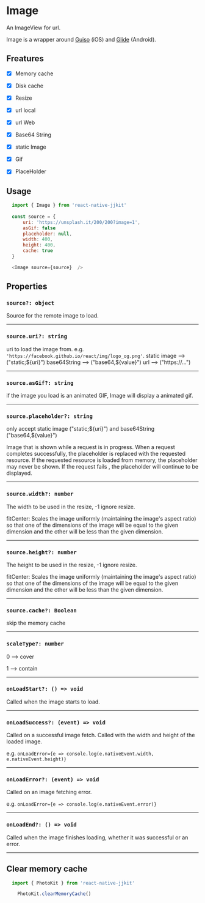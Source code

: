 # Image

An ImageView for url.

Image is a wrapper around [Guiso](https://github.com/Only-IceSoul/ios-Guiso) (iOS) and [Glide](https://github.com/bumptech/glide) (Android).

## **Freatures**

- [x] Memory cache
- [x] Disk cache
- [x] Resize
- [x] url local 
- [x] url Web 
- [x] Base64 String 
- [x] static Image 
- [x] Gif
- [x] PlaceHolder


## **Usage**

```javascript
  import { Image } from 'react-native-jjkit'
  
  const source = {
      uri: 'https://unsplash.it/200/200?image=1',
      asGif: false
      placeholder: null,
      width: 400, 
      height: 400, 
      cache: true 
  }

  <Image source={source}  />

```


## Properties

### `source?: object`

Source for the remote image to load.

---

### `source.uri?: string`

uri to load the image from. e.g. `'https://facebook.github.io/react/img/logo_og.png'`.
static image --> ("static;${uri}")  
base64String --> ("base64,${value}")
url --> ("https://...")

---

### `source.asGif?: string`

 if the image you load is an animated GIF, Image will display a animated gif.

---

### `source.placeholder?: string`

only accept static image ("static;${uri}") and base64String ("base64,${value}")

Image that is shown while a request is in progress. When a request completes successfully, the placeholder is replaced with the requested resource. If the requested resource is loaded from memory, the placeholder may never be shown. If the request fails , the placeholder will continue to be displayed.

---

### `source.width?: number`

The width to be used in the resize, -1 ignore resize.

fitCenter:
Scales the image uniformly (maintaining the image's aspect ratio) so that one of the dimensions of the image will be equal to the given dimension and the other will be less than the given dimension.

---

### `source.height?: number`

The height to be used in the resize, -1 ignore resize.

fitCenter:
Scales the image uniformly (maintaining the image's aspect ratio) so that one of the dimensions of the image will be equal to the given dimension and the other will be less than the given dimension.

---

### `source.cache?: Boolean`

skip the memory cache

---

### `scaleType?: number`

0 --> cover

1 --> contain

---

### `onLoadStart?: () => void`

Called when the image starts to load.

---

### `onLoadSuccess?: (event) => void`

Called on a successful image fetch. Called with the width and height of the loaded image.

e.g. `onLoadError={e => console.log(e.nativeEvent.width, e.nativeEvent.height)}`

---

### `onLoadError?: (event) => void`

Called on an image fetching error.

e.g. `onLoadError={e => console.log(e.nativeEvent.error)}`

---

### `onLoadEnd?: () => void`

Called when the image finishes loading, whether it was successful or an error.

---

## **Clear memory cache**

```javascript
  import { PhotoKit } from 'react-native-jjkit'

    PhotoKit.clearMemoryCache()

```
